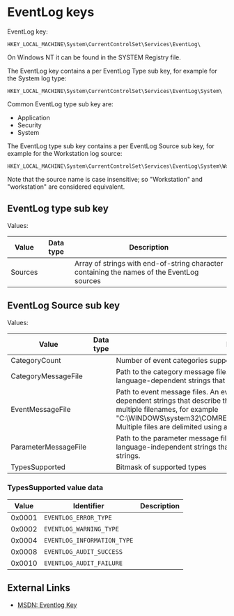 # EventLog keys

EventLog key:

```
HKEY_LOCAL_MACHINE\System\CurrentControlSet\Services\EventLog\
```

On Windows NT it can be found in the SYSTEM Registry file.

The EventLog key contains a per EventLog Type sub key, for example for the
System log type:

```
HKEY_LOCAL_MACHINE\System\CurrentControlSet\Services\EventLog\System\
```

Common EventLog type sub key are:

* Application
* Security
* System

The EventLog type sub key contains a per EventLog Source sub key, for example
for the Workstation log source:

```
HKEY_LOCAL_MACHINE\System\CurrentControlSet\Services\EventLog\System\Workstation\
```

Note that the source name is case insensitive; so "Workstation" and
"workstation" are considered equivalent.

## EventLog type sub key

Values:

Value | Data type | Description
--- | --- | ---
Sources | | Array of strings with end-of-string character containing the names of the EventLog sources

## EventLog Source sub key

Values:

Value | Data type | Description
--- | --- | ---
CategoryCount | | Number of event categories supported
CategoryMessageFile | | Path to the category message file. A category message file contains language-dependent strings that describe the categories.
EventMessageFile | | Path to event message files. An event message file contains language-dependent strings that describe the events. Note that this value can contain multiple filenames, for example "C:\WINDOWS\system32\COMRES.DLL;C:\WINDOWS\system32\xpsp2res.dll". Multiple files are delimited using a semicolon.
ParameterMessageFile | | Path to the parameter message file. A parameter message file contains language-independent strings that are to be inserted into the event description strings.
TypesSupported | | Bitmask of supported types

### TypesSupported value data

Value | Identifier | Description
--- | --- | ---
0x0001 | `EVENTLOG_ERROR_TYPE` |
0x0002 | `EVENTLOG_WARNING_TYPE` |
0x0004 | `EVENTLOG_INFORMATION_TYPE` |
0x0008 | `EVENTLOG_AUDIT_SUCCESS` |
0x0010 | `EVENTLOG_AUDIT_FAILURE` |

## External Links

* [MSDN: Eventlog Key](http://msdn.microsoft.com/en-us/library/windows/desktop/aa363648(v=vs.85).aspx)

